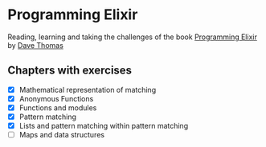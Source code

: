 # Programming Elixir

Reading, learning and taking the challenges of the book [Programming Elixir](https://pragprog.com/book/elixir/programming-elixir) by [Dave Thomas](https://pragdave.me/)

## Chapters with exercises

* [x] Mathematical representation of matching
* [x] Anonymous Functions
* [x] Functions and modules
* [x] Pattern matching
* [x] Lists and pattern matching within pattern matching
* [ ] Maps and data structures

